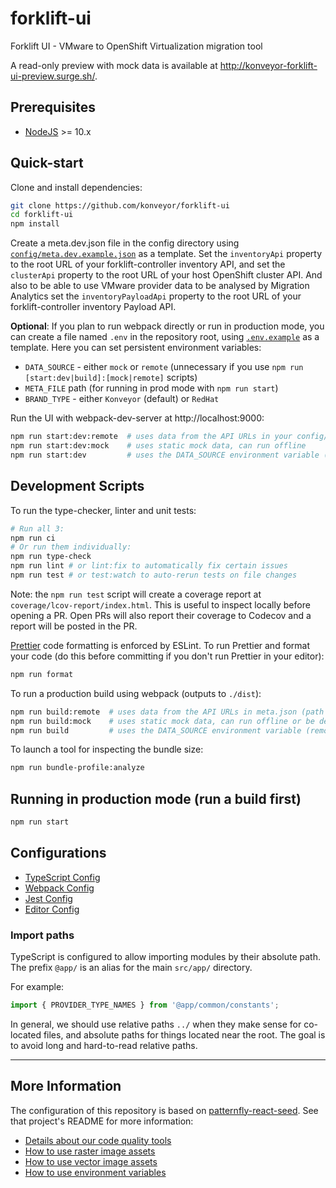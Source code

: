 # forklift-ui

Forklift UI - VMware to OpenShift Virtualization migration tool

A read-only preview with mock data is available at http://konveyor-forklift-ui-preview.surge.sh/.

## Prerequisites

- [NodeJS](https://nodejs.org/en/) >= 10.x

## Quick-start

Clone and install dependencies:

```bash
git clone https://github.com/konveyor/forklift-ui
cd forklift-ui
npm install
```

Create a meta.dev.json file in the config directory using [`config/meta.dev.example.json`](https://github.com/konveyor/forklift-ui/blob/master/config/meta.example.json) as a template. Set the `inventoryApi` property to the root URL of your forklift-controller inventory API, and set the `clusterApi` property to the root URL of your host OpenShift cluster API. And also to be able to use VMware provider data to be analysed by Migration Analytics set the `inventoryPayloadApi` property to the root URL of your forklift-controller inventory Payload API.

**Optional**: If you plan to run webpack directly or run in production mode, you can create a file named `.env` in the repository root, using [`.env.example`](https://github.com/konveyor/forklift-ui/blob/master/.env.example) as a template. Here you can set persistent environment variables:

- `DATA_SOURCE` - either `mock` or `remote`
  (unnecessary if you use `npm run [start:dev|build]:[mock|remote]` scripts)
- `META_FILE` path (for running in prod mode with `npm run start`)
- `BRAND_TYPE` - either `Konveyor` (default) or `RedHat`

Run the UI with webpack-dev-server at http://localhost:9000:

```sh
npm run start:dev:remote  # uses data from the API URLs in your config/meta.dev.json file
npm run start:dev:mock    # uses static mock data, can run offline
npm run start:dev         # uses the DATA_SOURCE environment variable (remote or mock)
```

## Development Scripts

To run the type-checker, linter and unit tests:

```sh
# Run all 3:
npm run ci
# Or run them individually:
npm run type-check
npm run lint # or lint:fix to automatically fix certain issues
npm run test # or test:watch to auto-rerun tests on file changes
```

Note: the `npm run test` script will create a coverage report at `coverage/lcov-report/index.html`. This is useful to inspect locally before opening a PR. Open PRs will also report their coverage to Codecov and a report will be posted in the PR.

[Prettier](https://prettier.io/) code formatting is enforced by ESLint. To run Prettier and format your code (do this before committing if you don't run Prettier in your editor):

```sh
npm run format
```

To run a production build using webpack (outputs to `./dist`):

```sh
npm run build:remote  # uses data from the API URLs in meta.json (path set by META_FILE)
npm run build:mock    # uses static mock data, can run offline or be deployed as a preview
npm run build         # uses the DATA_SOURCE environment variable (remote or mock)
```

To launch a tool for inspecting the bundle size:

```sh
npm run bundle-profile:analyze
```

## Running in production mode (run a build first)

```sh
npm run start
```

## Configurations

- [TypeScript Config](./tsconfig.json)
- [Webpack Config](./webpack.common.js)
- [Jest Config](./jest.config.js)
- [Editor Config](./.editorconfig)

### Import paths

TypeScript is configured to allow importing modules by their absolute path. The prefix `@app/` is an alias for the main `src/app/` directory.

For example:

```ts
import { PROVIDER_TYPE_NAMES } from '@app/common/constants';
```

In general, we should use relative paths `../` when they make sense for co-located files, and absolute paths for things located near the root. The goal is to avoid long and hard-to-read relative paths.

---

## More Information

The configuration of this repository is based on [patternfly-react-seed](https://github.com/patternfly/patternfly-react-seed/). See that project's README for more information:

- [Details about our code quality tools](https://github.com/patternfly/patternfly-react-seed#code-quality-tools)
- [How to use raster image assets](https://github.com/patternfly/patternfly-react-seed#raster-image-support)
- [How to use vector image assets](https://github.com/patternfly/patternfly-react-seed#vector-image-support)
- [How to use environment variables](https://github.com/patternfly/patternfly-react-seed#multi-environment-configuration)
